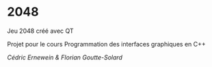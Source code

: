 # 2048

Jeu 2048 créé avec QT


Projet pour le cours Programmation des interfaces graphiques en C++

_Cédric Ernewein & Florian Goutte-Solard_

